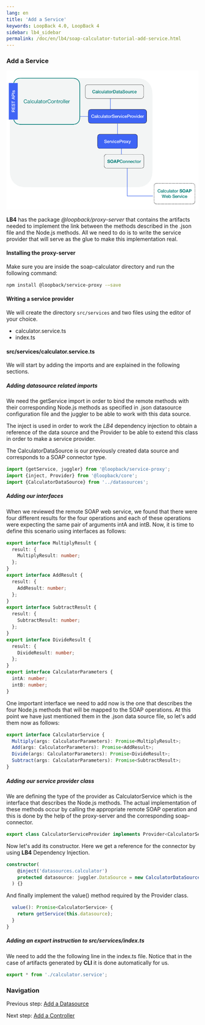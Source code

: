 ```yaml
---
lang: en
title: 'Add a Service'
keywords: LoopBack 4.0, LoopBack 4
sidebar: lb4_sidebar
permalink: /doc/en/lb4/soap-calculator-tutorial-add-service.html
---
```


### Add a Service

![soap-calculator-add-service](../img/loopback-example-soap-calculator_figure3.png)

**LB4** has the package _@loopback/proxy-server_ that contains the artifacts
needed to implement the link between the methods described in the .json file and
the Node.js methods. All we need to do is to write the service provider that
will serve as the glue to make this implementation real.

#### Installing the proxy-server

Make sure you are inside the soap-calculator directory and run the following
command:

```sh
npm install @loopback/service-proxy -—save
```

#### Writing a service provider

We will create the directory `src/services` and two files using the editor of
your choice.

- calculator.service.ts
- index.ts

#### src/services/calculator.service.ts

We will start by adding the imports and are explained in the following sections.

##### Adding datasource related imports

We need the getService import in order to bind the remote methods with their
corresponding Node.js methods as specified in .json datasource configuration
file and the juggler to be able to work with this data source.

The inject is used in order to work the _LB4_ dependency injection to obtain a
reference of the data source and the Provider to be able to extend this class in
order to make a service provider.

The CalculatorDataSource is our previously created data source and corresponds
to a SOAP connector type.

```ts
import {getService, juggler} from '@loopback/service-proxy';
import {inject, Provider} from '@loopback/core';
import {CalculatorDataSource} from '../datasources';
```

##### Adding our interfaces

When we reviewed the remote SOAP web service, we found that there were four
different results for the four operations and each of these operations were
expecting the same pair of arguments intA and intB. Now, it is time to define
this scenario using interfaces as follows:

```ts
export interface MultiplyResult {
  result: {
    MultiplyResult: number;
  };
}
export interface AddResult {
  result: {
    AddResult: number;
  };
}
export interface SubtractResult {
  result: {
    SubtractResult: number;
  };
}
export interface DivideResult {
  result: {
    DivideResult: number;
  };
}
export interface CalculatorParameters {
  intA: number;
  intB: number;
}
```

One important interface we need to add now is the one that describes the four
Node.js methods that will be mapped to the SOAP operations. At this point we
have just mentioned them in the .json data source file, so let's add them now as
follows:

```ts
export interface CalculatorService {
  Multiply(args: CalculatorParameters): Promise<MultiplyResult>;
  Add(args: CalculatorParameters): Promise<AddResult>;
  Divide(args: CalculatorParameters): Promise<DivideResult>;
  Subtract(args: CalculatorParameters): Promise<SubtractResult>;
}
```

##### Adding our service provider class

We are defining the type of the provider as CalculatorService which is the
interface that describes the Node.js methods. The actual implementation of these
methods occur by calling the appropriate remote SOAP operation and this is done
by the help of the proxy-server and the corresponding soap-connector.

```ts
export class CalculatorServiceProvider implements Provider<CalculatorService> {
```

Now let's add its constructor. Here we get a reference for the connector by
using **LB4** Dependency Injection.

```ts
constructor(
    @inject('datasources.calculator')
    protected datasource: juggler.DataSource = new CalculatorDataSource(),
  ) {}
```

And finally implement the value() method required by the Provider class.

```ts
  value(): Promise<CalculatorService> {
    return getService(this.datasource);
  }
}
```

##### Adding an export instruction to src/services/index.ts

We need to add the the following line in the index.ts file. Notice that in the
case of artifacts generated by **CLI** it is done automatically for us.

```ts
export * from './calculator.service';
```

### Navigation

Previous step: [Add a Datasource](soap-calculator-tutorial-add-datasource.md)

Next step: [Add a Controller](soap-calculator-tutorial-add-controller.md)
